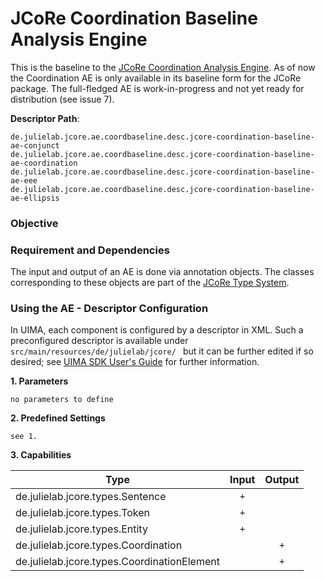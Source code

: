 # JCoRe Coordination Baseline Analysis Engine
This is the baseline to the [JCoRe Coordination Analysis Engine](https://github.com/JULIELab/jcore-base/tree/issue7-coordFix/jcore-coordination-ae). As of now the Coordination AE is only available in its baseline form for the JCoRe package. The full-fledged AE is work-in-progress and not yet ready for distribution (see issue 7).  

**Descriptor Path**:
```
de.julielab.jcore.ae.coordbaseline.desc.jcore-coordination-baseline-ae-conjunct
de.julielab.jcore.ae.coordbaseline.desc.jcore-coordination-baseline-ae-coordination
de.julielab.jcore.ae.coordbaseline.desc.jcore-coordination-baseline-ae-eee
de.julielab.jcore.ae.coordbaseline.desc.jcore-coordination-baseline-ae-ellipsis
```

### Objective


### Requirement and Dependencies
 The input and output of an AE is done via annotation objects. The classes corresponding to these objects are part of the [JCoRe Type System](https://github.com/JULIELab/jcore-base/tree/master/jcore-types).

### Using the AE - Descriptor Configuration
 In UIMA, each component is configured by a descriptor in XML. Such a preconfigured descriptor is available under `src/main/resources/de/julielab/jcore/ ` but it can be further edited if so desired; see [UIMA SDK User's Guide](https://uima.apache.org/downloads/releaseDocs/2.1.0-incubating/docs/html/tools/tools.html#ugr.tools.cde) for further information.

**1. Parameters**

`no parameters to define`

**2. Predefined Settings**

`see 1.`

**3. Capabilities**

| Type | Input | Output |
|------|:-----:|:------:|
| de.julielab.jcore.types.Sentence | `+` |  |
| de.julielab.jcore.types.Token | `+` |  |
| de.julielab.jcore.types.Entity | `+` |  |
| de.julielab.jcore.types.Coordination |  | `+` |
| de.julielab.jcore.types.CoordinationElement |  | `+` |
